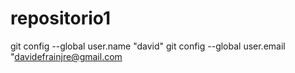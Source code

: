 # repositorio1
git config --global user.name "david"
git config --global user.email "davidefrainjre@gmail.com
